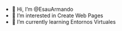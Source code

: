 - 👋 Hi, I’m @EsauArmando
- 👀 I’m interested in Create Web Pages
- 🌱 I’m currently learning Entornos Virtuales

<!---
EsauArmando/EsauArmando is a ✨ special ✨ repository because its `README.md` (this file) appears on your GitHub profile.
You can click the Preview link to take a look at your changes.
--->
